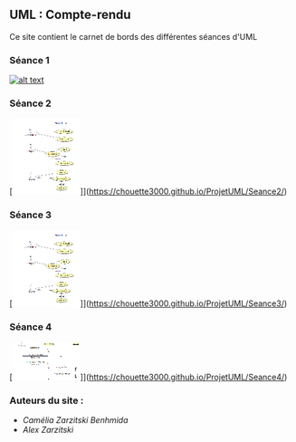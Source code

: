 ## UML : Compte-rendu

Ce site contient le carnet de bords des différentes séances d'UML

### Séance 1 
[![alt text](img/umlMini.png)](https://chouette3000.github.io/ProjetUML/Seance1/)

### Séance 2
[![alt text](img/useCaseMini.png)]](https://chouette3000.github.io/ProjetUML/Seance2/)

### Séance 3
[![alt text](img/useCaseMini.png)]](https://chouette3000.github.io/ProjetUML/Seance3/)

### Séance 4
[![alt text](img/diagSequenceMini.png)]](https://chouette3000.github.io/ProjetUML/Seance4/)
	
### Auteurs du site : 

- _Camélia Zarzitski Benhmida_ 
- _Alex Zarzitski_
